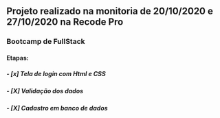 ##   Projeto realizado na  monitoria de 20/10/2020 e 27/10/2020 na Recode Pro

 ###  Bootcamp de FullStack


####   Etapas:

  ##### - [x] Tela de login com Html e CSS
  ##### - [X] Validação dos dados
  ##### - [X] Cadastro em banco de dados

    

